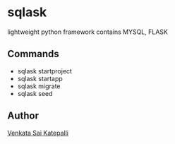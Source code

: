 # sqlask
lightweight python framework contains MYSQL, FLASK

## Commands
- sqlask startproject
- sqlask startapp
- sqlask migrate
- sqlask seed

## Author
[Venkata Sai Katepalli](https://github.com/venkatasaikatepalli)
